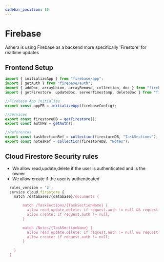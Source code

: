 ```yaml
---
sidebar_position: 10
---
```


# Firebase

Ashera is using Firebase as a backend more specifically 'Firestore' for realtime updates

## Frontend Setup

```jsx
import { initializeApp } from "firebase/app";
import { getAuth } from "firebase/auth";
import { addDoc, arrayUnion, arrayRemove, collection, doc } from "firebase/firestore";
import { getFirestore, updateDoc, serverTimestamp, deleteDoc } from "firebase/firestore";

//Firebase App Initialize
export const appFB = initializeApp(firebaseConfig);

//Services
export const firestoreDB = getFirestore();
export const authFB = getAuth();

//References
export const taskSectionRef = collection(firestoreDB, "TaskSections");
export const notesRef = collection(firestoreDB, "Notes");
```

## Cloud Firestore Security rules

 - We allow read,update,delete if the user is authenticated and is the owner
 - We allow create if the user is authenticated

```javascript
  rules_version = '2';
  service cloud.firestore {
    match /databases/{database}/documents {

        match /TaskSections/{TaskSectionName} {
          allow read,update,delete: if request.auth != null && request.auth.uid == resource.data.author;
          allow create: if request.auth != null;
        }

        match /Notes/{TaskSectionName} {
          allow read,update,delete: if request.auth != null && request.auth.uid == resource.data.noteAuthor;
          allow create: if request.auth != null;
        }
        
    }
  }
```
